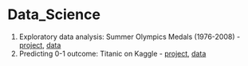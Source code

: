 # Data_Science

1. Exploratory data analysis: Summer Olympics Medals (1976-2008) - [project](https://github.com/joannakois/Data_Science/blob/master/Summer_olimpic_medals.ipynb), [data](https://www.kaggle.com/divyansh22/summer-olympics-medals)
2. Predicting 0-1 outcome: Titanic on Kaggle - [project](https://github.com/joannakois/Data_Science/blob/master/Kaggle_Titanic.py), [data](https://www.kaggle.com/c/titanic/data)

